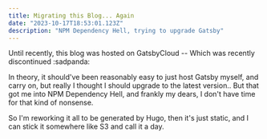 ```yaml
---
title: Migrating this Blog... Again
date: "2023-10-17T18:53:01.123Z"
description: "NPM Dependency Hell, trying to upgrade Gatsby"
---
```


Until recently, this blog was hosted on GatsbyCloud -- Which was recently discontinued :sadpanda:

In theory, it should've been reasonably easy to just host Gatsby myself, and carry on, but really I thought I should upgrade to the latest version..
But that got me into NPM Dependency Hell, and frankly my dears, I don't have time for that kind of nonsense. 

So I'm reworking it all to be generated by Hugo, then it's just static, and I can stick it somewhere like S3 and call it a day. 







